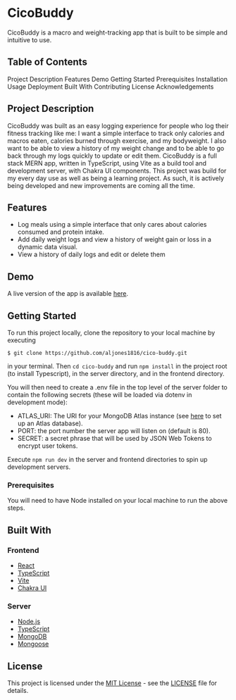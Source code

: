 # CicoBuddy

CicoBuddy is a macro and weight-tracking app that is built to be simple and intuitive to use. 

## Table of Contents

Project Description
Features
Demo
Getting Started
Prerequisites
Installation
Usage
Deployment
Built With
Contributing
License
Acknowledgements

## Project Description

CicoBuddy was built as an easy logging experience for people who log their fitness tracking like me: I want a simple interface to track only calories and macros eaten, calories burned through exercise, and my bodyweight. I also want to be able to view a history of my weight change and to be able to go back through my logs quickly to update or edit them.
CicoBuddy is a full stack MERN app, written in TypeScript, using Vite as a build tool and development server, with Chakra UI components. This project was build for my every day use as well as being a learning project. As such, it is actively being developed and new improvements are coming all the time.

## Features

* Log meals using a simple interface that only cares about calories consumed and protein intake.
* Add daily weight logs and view a history of weight gain or loss in a dynamic data visual.
* View a history of daily logs and edit or delete them

## Demo

A live version of the app is available [here](https://cico-buddy.com).

## Getting Started

To run this project locally, clone the repository to your local machine by executing 

```
$ git clone https://github.com/aljones1816/cico-buddy.git
```

in your terminal. Then ```cd cico-buddy``` and run ```npm install``` in the project root (to install Typescript), in the server directory, and in the frontend directory.

You will then need to create a .env file in the top level of the server folder to contain the following secrets (these will be loaded via dotenv in development mode):

* ATLAS_URI: The URI for your MongoDB Atlas instance (see [here](https://www.mongodb.com/docs/atlas/getting-started/) to set up an Atlas database).
* PORT: the port number the server app will listen on (default is 80).
* SECRET: a secret phrase that will be used by JSON Web Tokens to encrypt user tokens.

Execute ```npm run dev``` in the server and frontend directories to spin up development servers.

### Prerequisites
You will need to have Node installed on your local machine to run the above steps.

## Built With

### Frontend
* [React](https://reactjs.org/)
* [TypeScript](https://www.typescriptlang.org/)
* [Vite](https://vitejs.dev/)
* [Chakra UI](https://chakra-ui.com/)

### Server
* [Node.js](https://nodejs.org/)
* [TypeScript](https://www.typescriptlang.org/)
* [MongoDB](https://www.mongodb.com/)
* [Mongoose](https://mongoosejs.com/)
  
## License

This project is licensed under the [MIT License](https://opensource.org/licenses/MIT) - see the [LICENSE](LICENSE) file for details.

